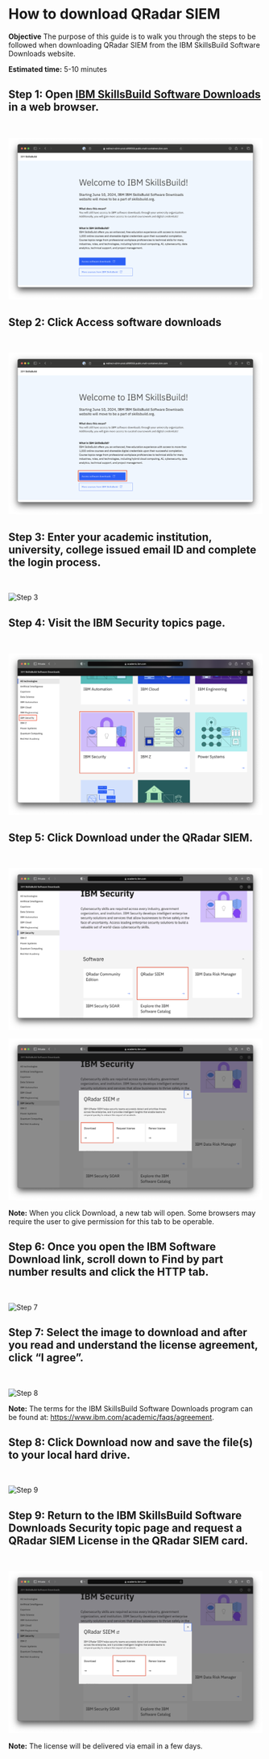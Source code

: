 # How to download QRadar SIEM

**Objective** The purpose of this guide is to walk you through the steps to be followed when downloading QRadar SIEM from the IBM SkillsBuild Software Downloads website.

**Estimated time:** 5-10 minutes

## Step 1: Open [IBM SkillsBuild Software Downloads](http://ibm.com/academic) in a web browser.
<br />

![Step 1](images/step1n.png)

## Step 2: Click **Access software downloads**
<br />

![Step 2](images/step2n.png)

## Step 3: Enter your academic institution, university, college issued email ID and complete the login process.
<br />

![Step 3](images/step3.png)

## Step 4: Visit the IBM Security topics page.
<br />

![Step 4](images/step4ns.png)
<br />

## Step 5: Click Download under the QRadar SIEM.
<br />

![Step 6](images/step6nsq.png)
<br />

![Step 6b](images/step6bnsq.png)

**Note:** When you click Download, a new tab will open. Some browsers may require the user to give permission for this tab to be operable.

## Step 6: Once you open the IBM Software Download link, scroll down to Find by part number results and click the HTTP tab.
<br />

![Step 7](images/step7.png)

## Step 7: Select the image to download and after you read and understand the license agreement, click “I agree”.
<br />

![Step 8](images/step8.png)

**Note:** The terms for the IBM SkillsBuild Software Downloads program can be found at: 
https://www.ibm.com/academic/faqs/agreement.

## Step 8: Click Download now and save the file(s) to your local hard drive.
<br />

![Step 9](images/step9.png)

## Step 9: Return to the IBM SkillsBuild Software Downloads Security topic page and request a QRadar SIEM License in the QRadar SIEM card.
<br />

![Step 10](images/step10nsq.png)

**Note:**  The license will be delivered via email in a few days.